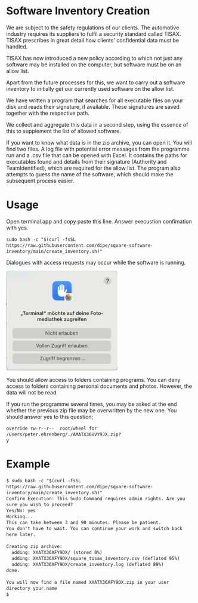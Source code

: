 # Software Inventory Creation
We are subject to the safety regulations of our clients. The automotive industry requires its suppliers to fulfil a security standard called TISAX. TISAX prescribes in great detail how clients' confidential data must be handled.

TISAX has now introduced a new policy according to which not just any software may be installed on the computer, but software must be on an allow list.

Apart from the future processes for this, we want to carry out a software inventory to initially get our currently used software on the allow list.

We have written a program that searches for all executable files on your disk and reads their signature, if available. These signatures are saved together with the respective path. 

We collect and aggregate this data in a second step, using the essence of this to supplement the list of allowed software. 

If you want to know what data is in the zip archive, you can open it. You will find two files. A log file with potential error messages from the programme run and a .csv file that can be opened with Excel. It contains the paths for executables found and details from their signature (Authority and TeamIdentified), which are required for the allow list. The program also attempts to guess the name of the software, which should make the subsequent process easier.

# Usage

Open terminal.app and copy paste this line. Answer execustion confimation with yes.

```
sudo bash -c "$(curl -fsSL https://raw.githubusercontent.com/dipe/square-software-inventory/main/create_inventory.sh)"
```

Dialogues with access requests may occur while the software is running. 

![Access request](zugriffsanfrage.png)

You should allow access to folders containing programs. You can deny access to folders containing personal documents and photos. However, the data will not be read.

If you run the programme several times, you may be asked at the end whether the previous zip file may be overwritten by the new one. You should answer yes to this question;

```
override rw-r--r--  root/wheel for /Users/peter.ehrenberg/./AMATX36VVY9JX.zip?
y
```

# Example
```
$ sudo bash -c "$(curl -fsSL https://raw.githubusercontent.com/dipe/square-software-inventory/main/create_inventory.sh)"
Confirm Execution: This Sudo Command requires admin rights. Are you sure you wish to proceed?
Yes/No: yes
Working...
This can take between 3 and 90 minutes. Please be patient.
You don't have to wait. You can continue your work and switch back here later.

Creating zip archive:
  adding: XXATX36AFY9DX/ (stored 0%)
  adding: XXATX36AFY9DX/square_tisax_inventory.csv (deflated 95%)
  adding: XXATX36AFY9DX/create_inventory.log (deflated 89%)
done.

You will now find a file named XXATX36AFY9DX.zip in your user directory your.name
$ 
```